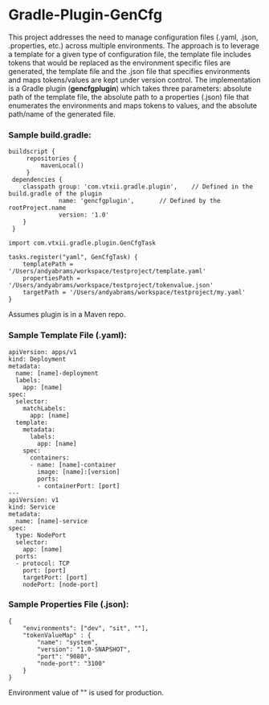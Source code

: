 # Gradle-Plugin-GenCfg

This project addresses the need to manage configuration files (.yaml, .json, .properties, etc.) across multiple environments.  The approach is to leverage a template for a given type of configuration file, the template file includes tokens that would be replaced as the environment specific files are generated, the template file and the .json file that specifies environments and maps tokens/values are kept under version control.  The implementation is a Gradle plugin (**gencfgplugin**) which takes three parameters:  absolute path of the template file, the absolute path to a properties (.json) file that enumerates the environments and maps tokens to values, and the absolute path/name of the generated file.     

### Sample build.gradle:

	buildscript {
	     repositories {
	         mavenLocal()
	     }
	 dependencies {
	    classpath group: 'com.vtxii.gradle.plugin',    // Defined in the build.gradle of the plugin
	              name: 'gencfgplugin',       // Defined by the rootProject.name 
	              version: '1.0'
	    }
	 }
	
	import com.vtxii.gradle.plugin.GenCfgTask
	
	tasks.register("yaml", GenCfgTask) {
	    templatePath = '/Users/andyabrams/workspace/testproject/template.yaml'
	    propertiesPath = '/Users/andyabrams/workspace/testproject/tokenvalue.json'
	    targetPath = '/Users/andyabrams/workspace/testproject/my.yaml'
	}
	
Assumes plugin is in a Maven repo.
### Sample Template File (.yaml):
	apiVersion: apps/v1
	kind: Deployment
	metadata:
	  name: [name]-deployment
	  labels:
	    app: [name]
	spec:
	  selector:
	    matchLabels:
	      app: [name]
	  template:
	    metadata:
	      labels:
	        app: [name]
	    spec:
	      containers:
	      - name: [name]-container
	        image: [name]:[version]
	        ports:
	        - containerPort: [port]
	---
	apiVersion: v1
	kind: Service
	metadata:
	  name: [name]-service
	spec:
	  type: NodePort
	  selector:
	    app: [name]
	  ports:
	  - protocol: TCP
	    port: [port]
	    targetPort: [port]
	    nodePort: [node-port]
### Sample Properties File (.json):
	{
		"environments": ["dev", "sit", ""],
		"tokenValueMap" : {
			"name": "system",
			"version": "1.0-SNAPSHOT",
			"port": "9080",
			"node-port": "3100"
		}
	}
Environment value of "" is used for production.